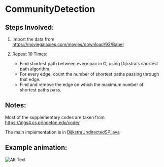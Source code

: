 # CommunityDetection

## Steps Involved:

1. Import the data from https://moviegalaxies.com/movies/download/92/Babel

2. Repeat 10 Times:
    - Find shortest path between every pair in G, using Dijkstra's shortest path algorithm.
    - For every edge, count the number of shortest paths passing through that edge.
    - Find and remove the edge on which the maximum number of shortest paths pass.
   
## Notes:

Most of the supplementary codes are taken from https://algs4.cs.princeton.edu/code/

The main implementation is in [DijkstraUndirectedSP.java](../master/Community%20Detection/src/DijkstraUndirectedSP.java)

## Example animation:

![Alt Text](https://media.giphy.com/media/8FF7aL37fO1zX7v4iT/giphy.gif)

